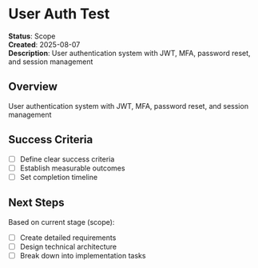 # User Auth Test

**Status**: Scope  
**Created**: 2025-08-07  
**Description**: User authentication system with JWT, MFA, password reset, and session management

## Overview
User authentication system with JWT, MFA, password reset, and session management

## Success Criteria
- [ ] Define clear success criteria
- [ ] Establish measurable outcomes
- [ ] Set completion timeline

## Next Steps
Based on current stage (scope):

- [ ] Create detailed requirements
- [ ] Design technical architecture
- [ ] Break down into implementation tasks
